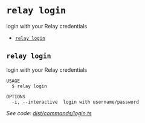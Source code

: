 `relay login`
=============

login with your Relay credentials

* [`relay login`](#relay-login)

## `relay login`

login with your Relay credentials

```
USAGE
  $ relay login

OPTIONS
  -i, --interactive  login with username/password
```

_See code: [dist/commands/login.ts](https://github.com/relaypro/relay-cli/blob/v0.0.2/dist/commands/login.ts)_
